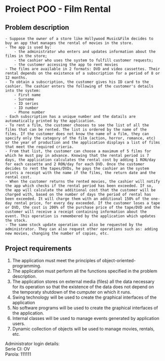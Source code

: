 # Proiect POO - Film Rental

## Problem description  

    - Suppose the owner of a store like Hollywood Music&Film decides to buy an app that manages the rental of movies in the store.
    - The app is used by:  
        - the administrator who enters and updates information about the films in the store;
        - the cashier who uses the system to fulfill customer requests;
        - the customer accessing the app to rent movies
    - The films are available in 2 formats: DVD and video cassettes. Their rental depends on the existence of a subscription for a period of 8 or 12 months.
    - To obtain a subscription, the customer gives his ID card to the cashier. The cashier enters the following of the customer's details into the system:
        - First name
        - Surname
        - ID series
        - ID number
        - Phone number
    - Each subscription has a unique number and the datails are automatically printed by the application.
    - To rent a film, the customer chooses to see the list of all the films that can be rented. The list is ordered by the name of the films. If the customer does not know the name of a film, they can specify only the category of the film (action, horror, romance, etc) or the year of production and the application displays a list of films that meet the required crieria.
    - From that list, the customer can choose a maximum of 5 films for which he must pay in advance. Knowing that the rental period is 7 days, the application calculates the rental cost by adding 1 RON/day for each cassette and 2 RON/day for each DVD. Once the customer decides to rent the tapes/DVDs, he pays the cashier an the system prints a receipt with the name if the films, the return date and the rental cost.
    - When the customer returns the rented movies, the cashier will notify the app which checks if the rental period has been exceeded. If so, the app will calculate the additional cost that the customer will be charged with, based on the number of days the period of rental has been exceeded. It will charge them with an additional 150% of the one-day rental price, for every day exceeded. If the customer loses a tape or DVD, the cost is 200% of the purchase price of the tape/DVD and the customer will receive a receipt containing information about the event. This operation is remembered by the application which updates the stock.
    - The same stock update operation can also be requested by the administrator. They can also request other operations such as: adding new movies, changing the number of copies, etc.

## Project requirements

1. The application must meet the principles of object-oriented-programming.
2. The application must perform all the functions specified in the problem description.
3. The application stores on external media (files) all the data necessary for its operation so that the existence of the data does not depend on the temporaty shutdown of the cumputer on which it runs.
4. Swing technology will be used to create the graphical interfaces of the application
5. No software programs will be used to create the graphical interfaces of the application.
6. Internal classes will be used to manage events generated by application users.
7. Dynamic collection of objects will be used to manage movies, rentals, etc.

Administrator login details:<br>
Serie CI: OV<br>
Parola: 111111
